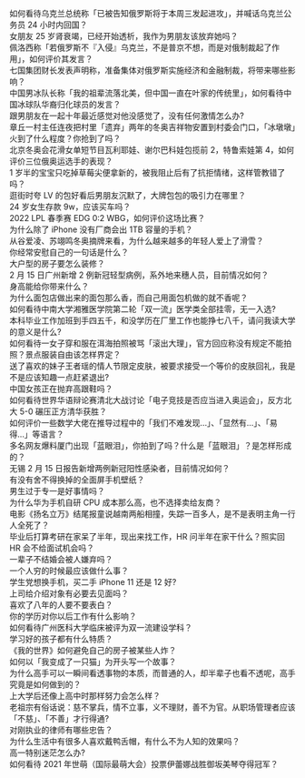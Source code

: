 如何看待乌克兰总统称「已被告知俄罗斯将于本周三发起进攻」，并喊话乌克兰公务员 24 小时内回国？  
女朋友 25 岁肾衰竭，已经开始透析，我作为男朋友该放弃她吗？  
佩洛西称「若俄罗斯不『入侵』乌克兰，不是普京不想，而是对俄制裁起了作用」，如何评价其发言？  
七国集团财长发表声明称，准备集体对俄罗斯实施经济和金融制裁，将带来哪些影响？  
中国男冰队长称「我的祖辈流落北美，但中国一直在叶家的传统里」，如何看待中国冰球队华裔归化球员的发言？  
跟男朋友在一起十年最近感觉对他没感觉了，没有任何激情怎么办?  
章丘一村主任连夜把村里「遗弃」两年的冬奥吉祥物安置到村委会门口，「冰墩墩」火到了什么程度？你抢到了吗？  
北京冬奥会花滑女单短节目瓦利耶娃、谢尔巴科娃包揽前 2，特鲁索娃第 4，如何评价三位俄奥运选手的表现？  
1 岁半的宝宝只吃掉草莓尖便拿新的，被我阻止后有了抗拒情绪，这样管教错了吗？  
逛街时夸 LV 的包好看后男朋友沉默了，大牌包包的吸引力在哪里？  
24 岁女生存款 9w，应该买车吗？  
2022 LPL 春季赛 EDG 0:2 WBG，如何评价这场比赛？  
为什么除了 iPhone 没有厂商会出 1TB 容量的手机？  
从谷爱凌、苏翊鸣冬奥摘牌来看，为什么越来越多的年轻人爱上了滑雪？  
你经常安慰自己的一句话是什么？  
大户型的房子要怎么装修？  
2 月 15 日广州新增 2 例新冠轻型病例，系外地来穗人员，目前情况如何？  
身高能给你带来什么？  
为什么面包店做出来的面包那么香，而自己用面包机做的就不香呢？  
如何看待中南大学湘雅医学院第二轮「双一流」医学类全部挂零，无一入选?  
本科毕业工作加班到手四五千，和没学历在厂里工作也能挣七八千，请问我读大学的意义是什么?  
如何看待一女子穿和服在洱海拍照被骂「滚出大理」，官方回应称没有规定不能拍照？景点服装自由该怎样界定？  
送了喜欢的妹子王者瑶的情人节限定皮肤，被要求接受一个等价的皮肤回礼，我是不是应该知趣一点赶紧退出?  
中国女孩正在抛弃高跟鞋吗？  
如何看待世界华语辩论赛清北大战讨论「电子竞技是否应当进入奥运会」，反方北大 5-0 碾压正方清华获胜？  
如何评价一些数学大佬在推导过程中的「我们不难发现…」、「显然有…」、「易得…」等语言？  
多名网友爆料厦门出现「蓝眼泪」，你拍到了吗？什么是「蓝眼泪」？是怎样形成的？  
无锡 2 月 15 日报告新增两例新冠阳性感染者，目前情况如何？  
有没有舍不得换掉的全面屏手机壁纸？  
男生过于专一是好事情吗？  
为什么华为手机自研 CPU 成本那么高，也不选择卖给友商？  
电影《扬名立万》结尾报童说越南两船相撞，失踪一百多人，是不是表明主角一行人全死了？  
毕业后打算考研在家呆了半年，现出来找工作，HR 问半年在家干什么？照实回 HR 会不给面试机会吗？  
一辈子不结婚会被人嫌弃吗？  
一个人穷的时候最应该做什么事？  
学生党想换手机，买二手 iPhone 11 还是 12 好?  
上司给介绍对象有必要去见面吗？  
喜欢了八年的人要不要表白？  
你的学历对你以后工作有什么影响？  
如何看待广州医科大学临床被评为双一流建设学科？  
学习好的孩子都有什么特质？  
《我的世界》如何避免自己的房子被某些人炸？  
如何以「我变成了一只猫」为开头写一个故事？  
为什么高手可以一瞬间看透事物的本质，而普通的人，却半辈子也看不透呢，高手究竟是如何做到的？  
上大学后还像上高中时那样努力会怎么样？  
老祖宗有俗话说：慈不掌兵，情不立事，义不理财，善不为官。从职场管理者应该「不慈」、「不善」才行得通?  
对刚执业的律师有哪些忠告？  
为什么生活中有很多人喜欢戴鸭舌帽，有什么不为人知的效果吗？  
高一特别迷茫怎么办?  
如何看待 2021 年世萌（国际最萌大会）投票伊蕾娜战胜御坂美琴夺得冠军？  
